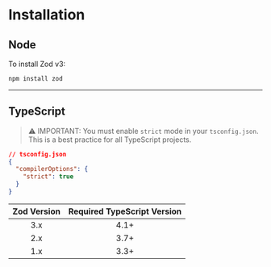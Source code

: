 # Installation

## Node
To install Zod v3:

```sh
npm install zod
```

---

## TypeScript
> ⚠️ IMPORTANT: You must enable `strict` mode in your `tsconfig.json`.\
This is a best practice for all TypeScript projects.

```json
// tsconfig.json
{
  "compilerOptions": {
    "strict": true
  }
}
```

| Zod Version | Required TypeScript Version |
| :--: | :--: |
| 3.x | 4.1+ |
| 2.x | 3.7+ |
| 1.x | 3.3+ |